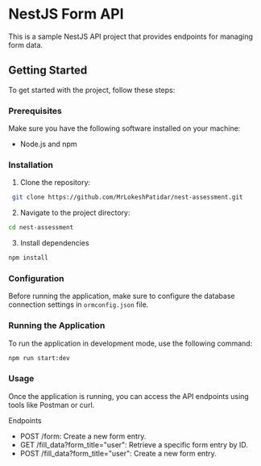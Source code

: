 # NestJS Form API

This is a sample NestJS API project that provides endpoints for managing form data.

## Getting Started

To get started with the project, follow these steps:

### Prerequisites

Make sure you have the following software installed on your machine:

- Node.js and npm

### Installation

1. Clone the repository:
  ```bash
   git clone https://github.com/MrLokeshPatidar/nest-assessment.git
  ```

2. Navigate to the project directory:
  ```bash
  cd nest-assessment
  ```

3. Install dependencies
  ```bash
  npm install
  ```

### Configuration
Before running the application, make sure to configure the database connection settings in `ormconfig.json` file.

### Running the Application
To run the application in development mode, use the following command:
```bash
npm run start:dev
```

### Usage
Once the application is running, you can access the API endpoints using tools like Postman or curl.

Endpoints
* POST /form: Create a new form entry.
* GET /fill_data?form_title="user": Retrieve a specific form entry by ID.
* POST /fill_data?form_title="user": Create a new form entry.
